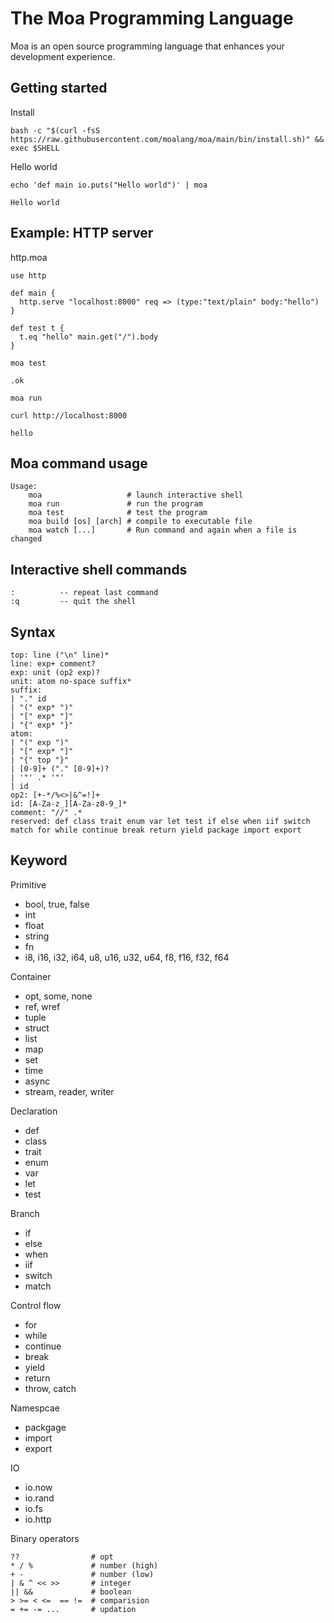 # The Moa Programming Language
Moa is an open source programming language that enhances your development experience.



## Getting started

Install
```
bash -c "$(curl -fsS https://raw.githubusercontent.com/moalang/moa/main/bin/install.sh)" && exec $SHELL
```

Hello world
```
echo 'def main io.puts("Hello world")' | moa
```

```
Hello world
```



## Example: HTTP server

http.moa
```
use http

def main {
  http.serve "localhost:8000" req => (type:"text/plain" body:"hello")
}

def test t {
  t.eq "hello" main.get("/").body
}
```

```
moa test
```

```
.ok
```

```
moa run
```

```
curl http://localhost:8000
```

```
hello
```



## Moa command usage
```
Usage:
    moa                   # launch interactive shell
    moa run               # run the program
    moa test              # test the program
    moa build [os] [arch] # compile to executable file
    moa watch [...]       # Run command and again when a file is changed
```



## Interactive shell commands 
```
:          -- repeat last command
:q         -- quit the shell
```



## Syntax
```
top: line ("\n" line)*
line: exp+ comment?
exp: unit (op2 exp)?
unit: atom no-space suffix*
suffix:
| "." id
| "(" exp* ")"
| "[" exp* "]"
| "{" exp* "}"
atom:
| "(" exp ")"
| "[" exp* "]"
| "{" top "}"
| [0-9]+ ("." [0-9]+)?
| '"' .* '"'
| id
op2: [+-*/%<>|&^=!]+
id: [A-Za-z_][A-Za-z0-9_]*
comment: "//" .*
reserved: def class trait enum var let test if else when iif switch match for while continue break return yield package import export
```

## Keyword
Primitive
- bool, true, false
- int
- float
- string
- fn
- i8, i16, i32, i64, u8, u16, u32, u64, f8, f16, f32, f64

Container
- opt, some, none
- ref, wref
- tuple
- struct
- list
- map
- set
- time
- async
- stream, reader, writer

Declaration
- def
- class
- trait
- enum
- var
- let
- test

Branch
- if
- else
- when
- iif
- switch
- match

Control flow
- for
- while
- continue
- break
- yield
- return
- throw, catch

Namespcae
- packgage
- import
- export

IO
- io.now
- io.rand
- io.fs
- io.http

Binary operators
```
??                # opt
* / %             # number (high)
+ -               # number (low)
| & ^ << >>       # integer
|| &&             # boolean
> >= < <=  == !=  # comparision
= += -= ...       # updation
```
